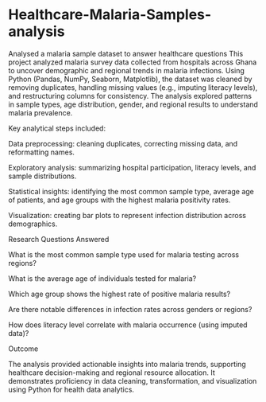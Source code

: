 # Healthcare-Malaria-Samples-analysis
Analysed a malaria sample dataset to answer healthcare questions
This project analyzed malaria survey data collected from hospitals across Ghana to uncover demographic and regional trends in malaria infections. Using Python (Pandas, NumPy, Seaborn, Matplotlib), the dataset was cleaned by removing duplicates, handling missing values (e.g., imputing literacy levels), and restructuring columns for consistency. The analysis explored patterns in sample types, age distribution, gender, and regional results to understand malaria prevalence.

Key analytical steps included:

Data preprocessing: cleaning duplicates, correcting missing data, and reformatting names.

Exploratory analysis: summarizing hospital participation, literacy levels, and sample distributions.

Statistical insights: identifying the most common sample type, average age of patients, and age groups with the highest malaria positivity rates.

Visualization: creating bar plots to represent infection distribution across demographics.

Research Questions Answered

What is the most common sample type used for malaria testing across regions?

What is the average age of individuals tested for malaria?

Which age group shows the highest rate of positive malaria results?

Are there notable differences in infection rates across genders or regions?

How does literacy level correlate with malaria occurrence (using imputed data)?

Outcome

The analysis provided actionable insights into malaria trends, supporting healthcare decision-making and regional resource allocation. It demonstrates proficiency in data cleaning, transformation, and visualization using Python for health data analytics.
